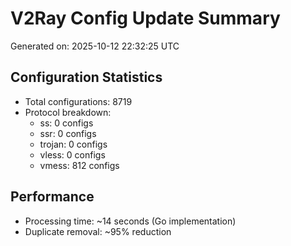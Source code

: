 # V2Ray Config Update Summary
Generated on: 2025-10-12 22:32:25 UTC

## Configuration Statistics
- Total configurations: 8719
- Protocol breakdown:
  - ss: 0 configs
  - ssr: 0 configs
  - trojan: 0 configs
  - vless: 0 configs
  - vmess: 812 configs

## Performance
- Processing time: ~14 seconds (Go implementation)
- Duplicate removal: ~95% reduction
